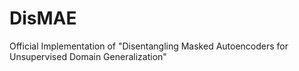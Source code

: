 # DisMAE
Official Implementation of "Disentangling Masked Autoencoders for Unsupervised Domain Generalization"
